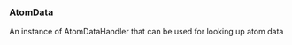### <a id="McUtils.Data.AtomData.AtomData">AtomData</a>
An instance of AtomDataHandler that can be used for looking up atom data

